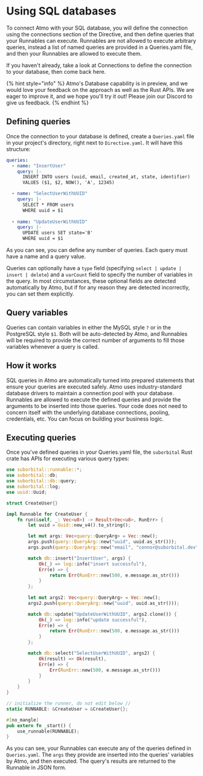 # Using SQL databases

To connect Atmo with your SQL database, you will define the connection using the connections section of the Directive, and then define queries that your Runnables can execute. Runnables are not allowed to execute arbitrary queries, instead a list of named queries are provided in a Queries.yaml file, and then your Runnables are allowed to execute them.

If you haven't already, take a look at Connections to define the connection to your database, then come back here.

{% hint style="info" %}
Atmo's Database capability is in preview, and we would love your feedback on the approach as well as the Rust APIs. We are eager to improve it, and we hope you'll try it out! Please join our Discord to give us feedback.
{% endhint %}

## Defining queries

Once the connection to your database is defined, create a `Queries.yaml` file in your project's directory, right next to `Directive.yaml`. It will have this structure:
```yaml
queries:
  - name: "InsertUser"
    query: |-
      INSERT INTO users (uuid, email, created_at, state, identifier)
      VALUES ($1, $2, NOW(), 'A', 12345)

  - name: "SelectUserWithUUID"
    query: |-
      SELECT * FROM users
      WHERE uuid = $1
  
  - name: "UpdateUserWithUUID"
    query: |-
      UPDATE users SET state='B' 
      WHERE uuid = $1
```

As you can see, you can define any number of queries. Each query must have a name and a query value.

Queries can optionally have a `type` field (specifying `select | update | insert | delete`) and a `varCount` field to specify the number of variables in the query. In most circumstances, these optional fields are detected automatically by Atmo, but if for any reason they are detected incorrectly, you can set them explicitly.

## Query variables
Queries can contain variables in either the MySQL style `?` or in the PostgreSQL style `$1`. Both will be auto-detected by Atmo, and Runnables will be required to provide the correct number of arguments to fill those variables whenever a query is called.

## How it works
SQL queries in Atmo are automatically turned into prepared statements that ensure your queries are executed safely. Atmo uses industry-standard database drivers to maintain a connection pool with your database. Runnables are allowed to execute the defined queries and provide the arguments to be inserted into those queries. Your code does not need to concern itself with the underlying database connections, pooling, credentials, etc. You can focus on building your business logic.

## Executing queries
Once you've defined queries in your Queries.yaml file, the `suborbital` Rust crate has APIs for executing various query types:
```rust
use suborbital::runnable::*;
use suborbital::db;
use suborbital::db::query;
use suborbital::log;
use uuid::Uuid;

struct CreateUser{}

impl Runnable for CreateUser {
    fn run(&self, _: Vec<u8>) -> Result<Vec<u8>, RunErr> {
        let uuid = Uuid::new_v4().to_string();

        let mut args: Vec<query::QueryArg> = Vec::new();
        args.push(query::QueryArg::new("uuid", uuid.as_str()));
        args.push(query::QueryArg::new("email", "connor@suborbital.dev"));

        match db::insert("InsertUser", args) {
            Ok(_) => log::info("insert successful"),
            Err(e) => {
                return Err(RunErr::new(500, e.message.as_str()))
            }
        };
        
        let mut args2: Vec<query::QueryArg> = Vec::new();
        args2.push(query::QueryArg::new("uuid", uuid.as_str()));

        match db::update("UpdateUserWithUUID", args2.clone()) {
            Ok(_) => log::info("update successful"),
            Err(e) => {
                return Err(RunErr::new(500, e.message.as_str()))
            }
        };

        match db::select("SelectUserWithUUID", args2) {
            Ok(result) => Ok(result),
            Err(e) => {
                Err(RunErr::new(500, e.message.as_str()))
            }
        }
    }
}

// initialize the runner, do not edit below //
static RUNNABLE: &CreateUser = &CreateUser{};

#[no_mangle]
pub extern fn _start() {
    use_runnable(RUNNABLE);
}

```
As you can see, your Runnables can execute any of the queries defined in `Queries.yaml`. The `args` they provide are inserted into the queries' variables by Atmo, and then executed. The query's results are returned to the Runnable in JSON form.